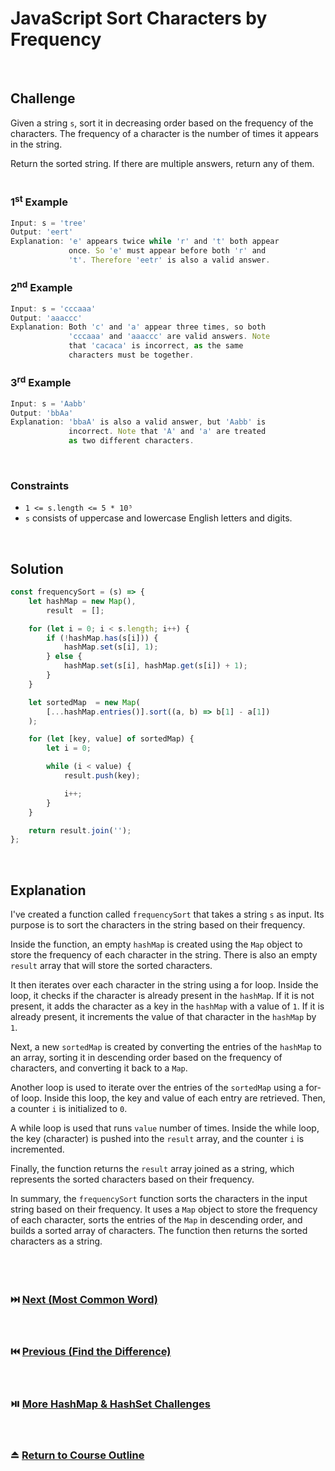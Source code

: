 # JavaScript Sort Characters by Frequency
<br/>

## Challenge
Given a string `s`, sort it in decreasing order based on the frequency of the characters. The frequency of a character is the number of times it appears in the string.

Return the sorted string. If there are multiple answers, return any of them.
<br/>
<br/>

### 1<sup>st</sup> Example

```JavaScript
Input: s = 'tree'
Output: 'eert'
Explanation: 'e' appears twice while 'r' and 't' both appear
             once. So 'e' must appear before both 'r' and
             't'. Therefore 'eetr' is also a valid answer.
```

### 2<sup>nd</sup> Example

```JavaScript
Input: s = 'cccaaa'
Output: 'aaaccc'
Explanation: Both 'c' and 'a' appear three times, so both
             'cccaaa' and 'aaaccc' are valid answers. Note
             that 'cacaca' is incorrect, as the same
             characters must be together.
```

### 3<sup>rd</sup> Example

```JavaScript
Input: s = 'Aabb'
Output: 'bbAa'
Explanation: 'bbaA' is also a valid answer, but 'Aabb' is
             incorrect. Note that 'A' and 'a' are treated
             as two different characters.
```

<br/>

### Constraints

- `1 <= s.length <= 5 * 10⁵`
- `s` consists of uppercase and lowercase English letters and digits.

<br/>

## Solution

```JavaScript
const frequencySort = (s) => {
    let hashMap = new Map(),
        result  = [];

    for (let i = 0; i < s.length; i++) {
        if (!hashMap.has(s[i])) {
            hashMap.set(s[i], 1);
        } else {
            hashMap.set(s[i], hashMap.get(s[i]) + 1);
        }
    }

    let sortedMap  = new Map(
        [...hashMap.entries()].sort((a, b) => b[1] - a[1])
    );

    for (let [key, value] of sortedMap) {
        let i = 0;

        while (i < value) {
            result.push(key);

            i++;
        }
    }

    return result.join('');
};
```

<br/>

## Explanation

I've created a function called `frequencySort` that takes a string `s` as input. Its purpose is to sort the characters in the string based on their frequency.
<br/>

Inside the function, an empty `hashMap` is created using the `Map` object to store the frequency of each character in the string. There is also an empty `result` array that will store the sorted characters.
<br/>

It then iterates over each character in the string using a for loop. Inside the loop, it checks if the character is already present in the `hashMap`. If it is not present, it adds the character as a key in the `hashMap` with a value of `1`. If it is already present, it increments the value of that character in the `hashMap` by `1`.
<br/>

Next, a new `sortedMap` is created by converting the entries of the `hashMap` to an array, sorting it in descending order based on the frequency of characters, and converting it back to a `Map`.
<br/>

Another loop is used to iterate over the entries of the `sortedMap` using a for-of loop. Inside this loop, the key and value of each entry are retrieved. Then, a counter `i` is initialized to `0`.
<br/>

A while loop is used that runs `value` number of times. Inside the while loop, the key (character) is pushed into the `result` array, and the counter `i` is incremented.
<br/>

Finally, the function returns the `result` array joined as a string, which represents the sorted characters based on their frequency.
<br/>

In summary, the `frequencySort` function sorts the characters in the input string based on their frequency. It uses a `Map` object to store the frequency of each character, sorts the entries of the `Map` in descending order, and builds a sorted array of characters. The function then returns the sorted characters as a string.
<br/>
<br/>
<br/>
<br/>

### :next_track_button: [Next (Most Common Word)][Next]
<br/>

### :previous_track_button: [Previous (Find the Difference)][Previous]
<br/>

### :play_or_pause_button: [More HashMap & HashSet Challenges][More]
<br/>

### :eject_button: [Return to Course Outline][Return]
<br/>

[Next]: https://github.com/Superklok/JavaScriptHashMapsAndSets/blob/main/Multiset/JavaScriptMostCommonWord.md
[Previous]: https://github.com/Superklok/JavaScriptHashMapsAndSets/blob/main/Multiset/JavaScriptFindTheDifference.md
[More]: https://github.com/Superklok/JavaScriptHashMapsAndSets
[Return]: https://github.com/Superklok/LearnJavaScript